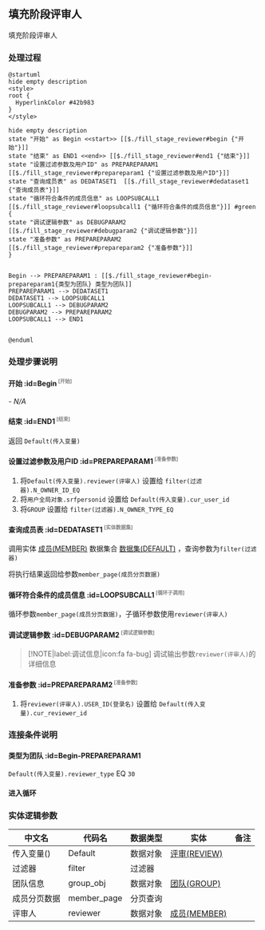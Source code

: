 ## 填充阶段评审人 <!-- {docsify-ignore-all} -->

   填充阶段评审人

### 处理过程

```plantuml
@startuml
hide empty description
<style>
root {
  HyperlinkColor #42b983
}
</style>

hide empty description
state "开始" as Begin <<start>> [[$./fill_stage_reviewer#begin {"开始"}]]
state "结束" as END1 <<end>> [[$./fill_stage_reviewer#end1 {"结束"}]]
state "设置过滤参数及用户ID" as PREPAREPARAM1  [[$./fill_stage_reviewer#prepareparam1 {"设置过滤参数及用户ID"}]]
state "查询成员表" as DEDATASET1  [[$./fill_stage_reviewer#dedataset1 {"查询成员表"}]]
state "循环符合条件的成员信息" as LOOPSUBCALL1  [[$./fill_stage_reviewer#loopsubcall1 {"循环符合条件的成员信息"}]] #green {
state "调试逻辑参数" as DEBUGPARAM2  [[$./fill_stage_reviewer#debugparam2 {"调试逻辑参数"}]]
state "准备参数" as PREPAREPARAM2  [[$./fill_stage_reviewer#prepareparam2 {"准备参数"}]]
}


Begin --> PREPAREPARAM1 : [[$./fill_stage_reviewer#begin-prepareparam1{类型为团队} 类型为团队]]
PREPAREPARAM1 --> DEDATASET1
DEDATASET1 --> LOOPSUBCALL1
LOOPSUBCALL1 --> DEBUGPARAM2
DEBUGPARAM2 --> PREPAREPARAM2
LOOPSUBCALL1 --> END1


@enduml
```


### 处理步骤说明

#### 开始 :id=Begin<sup class="footnote-symbol"> <font color=gray size=1>[开始]</font></sup>



*- N/A*
#### 结束 :id=END1<sup class="footnote-symbol"> <font color=gray size=1>[结束]</font></sup>



返回 `Default(传入变量)`

#### 设置过滤参数及用户ID :id=PREPAREPARAM1<sup class="footnote-symbol"> <font color=gray size=1>[准备参数]</font></sup>



1. 将`Default(传入变量).reviewer(评审人)` 设置给  `filter(过滤器).N_OWNER_ID_EQ`
2. 将`用户全局对象.srfpersonid` 设置给  `Default(传入变量).cur_user_id`
3. 将`GROUP` 设置给  `filter(过滤器).N_OWNER_TYPE_EQ`

#### 查询成员表 :id=DEDATASET1<sup class="footnote-symbol"> <font color=gray size=1>[实体数据集]</font></sup>



调用实体 [成员(MEMBER)](module/Base/member.md) 数据集合 [数据集(DEFAULT)](module/Base/member#数据集合) ，查询参数为`filter(过滤器)`

将执行结果返回给参数`member_page(成员分页数据)`

#### 循环符合条件的成员信息 :id=LOOPSUBCALL1<sup class="footnote-symbol"> <font color=gray size=1>[循环子调用]</font></sup>



循环参数`member_page(成员分页数据)`，子循环参数使用`reviewer(评审人)`
#### 调试逻辑参数 :id=DEBUGPARAM2<sup class="footnote-symbol"> <font color=gray size=1>[调试逻辑参数]</font></sup>



> [!NOTE|label:调试信息|icon:fa fa-bug]
> 调试输出参数`reviewer(评审人)`的详细信息


#### 准备参数 :id=PREPAREPARAM2<sup class="footnote-symbol"> <font color=gray size=1>[准备参数]</font></sup>



1. 将`reviewer(评审人).USER_ID(登录名)` 设置给  `Default(传入变量).cur_reviewer_id`


### 连接条件说明
#### 类型为团队 :id=Begin-PREPAREPARAM1

`Default(传入变量).reviewer_type` EQ `30`
#### 进入循环 




### 实体逻辑参数

|    中文名   |    代码名    |  数据类型    |  实体   |备注 |
| --------| --------| -------- | -------- | --------   |
|传入变量(<i class="fa fa-check"/></i>)|Default|数据对象|[评审(REVIEW)](module/TestMgmt/review.md)||
|过滤器|filter|过滤器|||
|团队信息|group_obj|数据对象|[团队(GROUP)](module/Base/group.md)||
|成员分页数据|member_page|分页查询|||
|评审人|reviewer|数据对象|[成员(MEMBER)](module/Base/member.md)||

